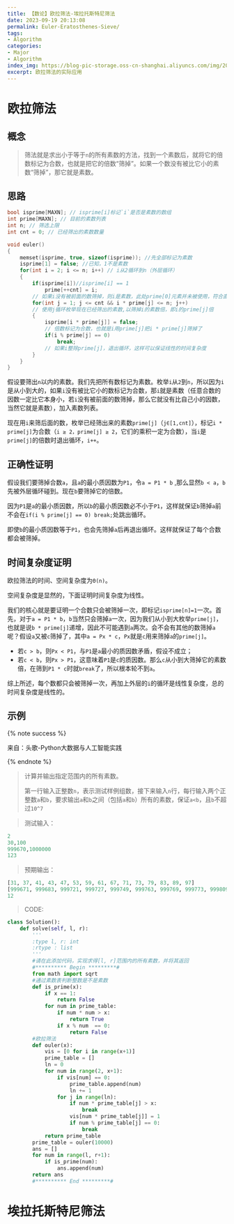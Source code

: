 ```yaml
---
title: 【数论】欧拉筛法-埃拉托斯特尼筛法
date: 2023-09-19 20:13:08
permalink: Euler-Eratosthenes-Sieve/
tags: 
- Algorithm
categories:
- Major
- Algorithm
index_img: https://blog-pic-storage.oss-cn-shanghai.aliyuncs.com/img/202309192017040.png
excerpt: 欧拉筛法的实际应用
---
```


# 欧拉筛法

## 概念

> 筛法就是求出小于等于`n`的所有素数的方法，找到一个素数后，就将它的倍数标记为合数，也就是把它的倍数“筛掉”。如果一个数没有被比它小的素数“筛掉”，那它就是素数。

## 思路

```c
bool isprime[MAXN]; // isprime[i]标记`i`是否是素数的数组
int prime[MAXN]; // 目前的素数列表
int n; // 筛选上限
int cnt = 0; // 已经筛出的素数数量

void euler()
{
    memset(isprime, true, sizeof(isprime)); //先全部标记为素数
    isprime[1] = false; //已知，1不是素数
    for(int i = 2; i <= n; i++) // i从2循环到n（外层循环）
    {
        if(isprime[i])//isprime[i] == 1
            prime[++cnt] = i;
        // 如果i没有被前面的数筛掉，则i是素数，此处prime[0]元素并未被使用，符合直觉
        for(int j = 1; j <= cnt && i * prime[j] <= n; j++)
        // 使用j循环枚举现在已经筛出的素数,以筛掉i的素数倍，即i的prime[j]倍
        {
            isprime[i * prime[j]] = false;
            // 倍数标记为合数，也就是i用prime[j]把i * prime[j]筛掉了
            if(i % prime[j] == 0) 
                break;
            // 如果i整除prime[j]，退出循环，这样可以保证线性的时间复杂度
        }
    }
}
```

假设要筛出`n`以内的素数。我们先把所有数标记为素数。枚举`i`从`2`到`n`，所以因为`i`是从小到大的，如果`i`没有被比它小的数标记为合数，那`i`就是素数（任意合数的因数一定比它本身小，若`i`没有被前面的数筛掉，那么它就没有比自己小的因数，当然它就是素数），加入素数列表。

现在用`i`来筛后面的数，枚举已经筛出来的素数`prime[j]`（`j∈[1,cnt]`），标记`i * prime[j]`为合数（`i ≥ 2，prime[j] ≥ 2`，它们的乘积一定为合数），当`i`是`prime[j]`的倍数时退出循环，`i++`。

## 正确性证明
假设我们要筛掉合数`a`，且`a`的最小质因数为`P1`，令`a = P1 * b` ,那么显然`b < a`，`b`先被外层循环碰到。现在`b`要筛掉它的倍数。

因为`P1`是`a`的最小质因数，所以`b`的最小质因数必不小于`P1`，这样就保证`b`筛掉`a`前不会在`if(i % prime[j] == 0) break;`处跳出循环。

即使`b`的最小质因数等于`P1`，也会先筛掉`a`后再退出循环。这样就保证了每个合数都会被筛掉。

## 时间复杂度证明
欧拉筛法的时间、空间复杂度为`Θ(n)`。

空间复杂度是显然的，下面证明时间复杂度为线性。

我们的核心就是要证明一个合数只会被筛掉一次，即标记`isprime[n]=1`一次。首先，对于`a = P1 * b`，`b`当然只会筛掉`a`一次，因为我们从小到大枚举`prime[j]`，也就是说`b * prime[j]`递增，因此不可能遇到`a`两次。会不会有其他的数筛掉`a`呢？假设`a`又被`c`筛掉了，其中`a = Px * c`，`Px`就是`c`用来筛掉`a`的`prime[j]`。

- 若`c > b`，则`Px < P1`，与`P1`是`a`最小的质因数矛盾，假设不成立；
- 若`c < b`，则`Px > P1`，这意味着`P1`是`c`的质因数。那么`c`从小到大筛掉它的素数倍，在筛到`P1 * c`时就`break`了，所以根本轮不到`a`。

综上所述，每个数都只会被筛掉一次，再加上外层的`i`的循环是线性复杂度，总的时间复杂度是线性的。

## 示例

{% note success %}

来自：头歌-Python大数据与人工智能实践

{% endnote %}

>  计算并输出指定范围内的所有素数。
>
> 第一行输入正整数`n`，表示测试样例组数，接下来输入`n`行，每行输入两个正整数`a`和`b`，要求输出`a`和`b`之间（包括`a`和`b`）所有的素数，保证`a<b`，且`b`不超过`10^7`

> 测试输入：

```python
2
30,100
999670,1000000
123
```

> 预期输出：

```python
[31, 37, 41, 43, 47, 53, 59, 61, 67, 71, 73, 79, 83, 89, 97]
[999671, 999683, 999721, 999727, 999749, 999763, 999769, 999773, 999809, 999853, 999863, 999883, 999907, 999917, 999931, 999953, 999959, 999961, 999979, 999983]
12
```

> CODE:

```python
class Solution():
    def solve(self, l, r):
        '''
        :type l, r: int
        :rtype : list
        '''
        #请在此添加代码，实现求得[l, r]范围内的所有素数，并将其返回
        #********** Begin *********#
        from math import sqrt
        #通过素数表判断整数是不是素数
        def is_prime(x):
            if x == 1:
                return False
            for num in prime_table:
                if num * num > x:
                    return True
                if x % num  == 0:
                    return False
        #欧拉筛法
        def ouler(x):
            vis = [0 for i in range(x+1)]
            prime_table = []
            ln = 0
            for num in range(2, x+1):
                if vis[num] == 0:
                    prime_table.append(num)
                    ln += 1
                for j in range(ln):
                    if num * prime_table[j] > x:
                        break
                    vis[num * prime_table[j]] = 1
                    if num % prime_table[j] == 0:
                        break
            return prime_table
        prime_table = ouler(10000)
        ans = []
        for num in range(l, r+1):
            if is_prime(num):
                ans.append(num)
        return ans
        #********** End *********#
```

# 埃拉托斯特尼筛法

